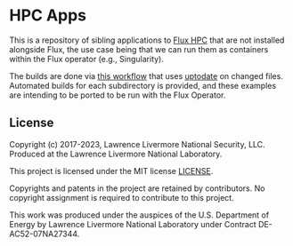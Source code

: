 # HPC Apps

This is a repository of sibling applications to [Flux HPC](https://github.com/rse-ops/flux-hpc)
that are not installed alongside Flux, the use case being that we can run them as containers
within the Flux operator (e.g., Singularity).

The builds are done via [this workflow](.github/workflows/build-matrices.yaml)
that uses [uptodate](https://github.com/vsoch/uptodate) on changed files.
Automated builds for each subdirectory is provided, and these examples
are intending to be ported to be run with the Flux Operator.


License
-------

Copyright (c) 2017-2023, Lawrence Livermore National Security, LLC. 
Produced at the Lawrence Livermore National Laboratory.

This project is licensed under the MIT license [LICENSE](./LICENSE).

Copyrights and patents in the project are retained by
contributors. No copyright assignment is required to contribute to
this project.

This work was produced under the auspices of the U.S. Department of
Energy by Lawrence Livermore National Laboratory under Contract
DE-AC52-07NA27344.
